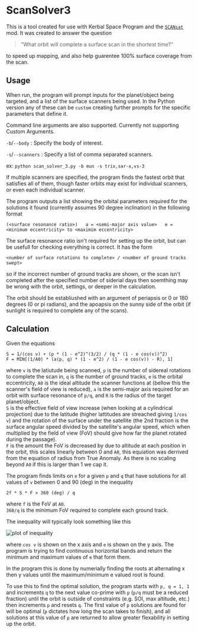 # ScanSolver3

This is a tool created for use with Kerbal Space Program and the [`SCANsat`](https://github.com/S-C-A-N/SCANsat) mod.
It was created to answer the question

> "What orbit will complete a surface scan in the shortest time?"

to speed up mapping, and also help guarentee 100% surface coverage from the scan.

## Usage
When run, the program will prompt inputs for the planet/object being targeted, and a list of the surface scanners being used.
In the Python version any of these can be `custom` creating further prompts for the specific parameters that define it.

Command line arguments are also supported. Currently not supporting Custom Arguments.

`-b`/`--body` : Specify the body of interest.

`-s`/`--scanners` : Specify a list of comma separated scanners.

ex: `python scan_solver_3.py -b mun -s trix,sar-x,vs-3`

If multiple scanners are specified, the program finds the fastest orbit that satisfies all of them, though faster orbits may exist for individual scanners, or even each individual scanner.

The program outputs a list showing the orbital parameters required for the solutions it found (currently assumes 90 degree inclination) in the following format

```
(<surface resonance ratio>)   a = <semi-major axis value>   e = <minimum eccentricity> to <maximim eccentricity>
```

The surface resonance ratio isn't required for setting up the orbit, but can be usefull for checking everything is correct.
It has the form
```
<number of surface rotations to complete> / <number of ground tracks swept>
```
so if the incorrect number of ground tracks are shown, or the scan isn't completed after the specified number of siderial days then soemthing may be wrong with the orbit, settings, or deeper in the calculation.

The orbit should be establiushed with an argument of periapsis or 0 or 180 degrees (0 or pi radians), and the apoapsis on the sunny side of the orbit (if sunlight is required to complete any of the scans).

## Calculation
Given the equations
```
S = 1/(cos v) + (p * (1 - e^2)^(3/2) / (q * (1 - e cos(v))^2)
F = MIN[(1/A0) * (a(p, q) * (1 - e^2) / (1 - e cos(v)) - R), 1]
```
where `v` is the latiutude being scanned, `p` is the number of sidereal rotations to complete the scan in, `q` is the number of ground tracks, `e` is the orbital eccentricity, `A0` is the ideal altitude the scanner functions at (bellow this the scanner's field of view is reduced), `a` is the semi-major axis required for an orbit with surface resonance of `p/q`, and `R` is the radius of the target planet/object.\
`S` is the effective field of view increase (when looking at a cylindrical projection) due to the latitude (higher lattitudes are streached giving `1/cos v`) and the rotation of the surface under the satellite (the 2nd fraction is the surface angular speed divided by the satellite's angular speed, which when multiplied by the field of view (FoV) should give how far the planet rotated during the passage).\
`F` is the amount the FoV is decreased by due to altitude at each position in the orbit, this scales linearly between 0 and `A0`, this equiation was derrived from the equation of radius from True Anomaly. As there is no scaling beyond `A0` if this is larger than 1 we cap it.

The program finds limits on `e` for a given `p` and `q` that have solutions for all values of `v` between 0 and 90 (deg) in the inequality
```
2f * S * F > 360 (deg) / q
```
where `f` is the FoV at `A0`.\
`360/q` is the minimum FoV required to complete each ground track.

The inequality will typically look something like this

![plot of inequality](https://imgur.com/7nn3UMI.png)

where `cos v` is shown on the x axis and `e` is shown on the y axis. The program is trying to find continuous horizontal bands and return the minimum and maximum values of `e` that form them.

In the program this is done by numerially finding the roots at alternating x then y values until the maximum/minimum e valued root is found.

To use this to find the optimal solution, the program starts with `p, q = 1, 1` and increments `q` to the next value co-prime with `p` (`p/q` must be a reduced fraction) until the orbit is outside of constraints (e.g. SOI, max altitude, etc.) then increments `p` and resets `q`. The first value of `p` solutions are found for will be optimal (`p` dictates how long the scan takes to finish), and all solutions at this value of `p` are returned to allow greater flexability in setting up the orbit.
